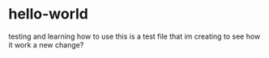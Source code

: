 # hello-world
testing and learning how to use
this is a test file that im creating to see how it work
a new change?
